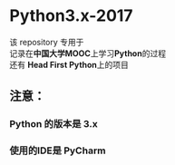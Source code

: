 # Python3.x-2017
该 repository 专用于    
记录在**中国大学MOOC**上学习**Python**的过程    
还有 **Head First  Python**上的项目
## 注意：
### Python 的版本是 3.x
### 使用的IDE是 PyCharm
